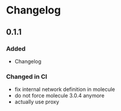 # Changelog

## 0.1.1

### Added

- Changelog

### Changed in CI

- fix internal network definition in molecule
- do not force molecule 3.0.4 anymore
- actually use proxy
